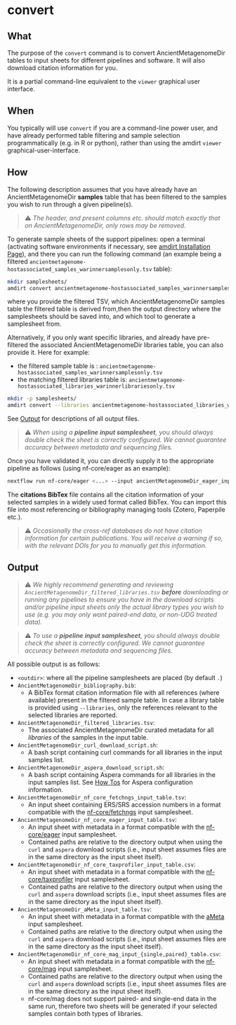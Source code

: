 # convert

## What

The purpose of the `convert` command is to convert AncientMetagenomeDir tables to input sheets for different pipelines and software. It will also download citation information for you.

It is a partial command-line equivalent to the `viewer` graphical user interface.

## When

You typically will use `convert` if you are a command-line power user, and have already performed table filtering and sample selection programmatically (e.g. in R or python), rather than using the amdirt `viewer` graphical-user-interface.

## How

The following description assumes that you have already have an AncientMetagenomeDir **samples** table that has been filtered to the samples you wish to run through a given pipeline(s).

> ⚠️ _The header, and present columns etc. should match exactly that on AncientMetagenomeDir, only rows may be removed._

To generate sample sheets of the support pipelines: open a terminal (activating software environments if necessary, see [amdirt Installation Page](https://github.com/SPAAM-community/amdirt/)), and there you can run the following command (an example being a filtered `ancientmetagenome-hostassociated_samples_warinnersamplesonly.tsv` table):

```bash
mkdir samplesheets/
amdirt convert ancientmetagenome-hostassociated_samples_warinnersamplesonly.tsv ancientmetagenome-hostassociated -o samplesheets/ --<tool>
```

where you provide the filtered TSV, which AncientMetagenomeDir samples table the filtered table is derived from,then the output directory where the samplesheets should be saved into, and which tool to generate a samplesheet from.

Alternatively, if you only want specific libraries, and already have pre-filtered the associated AncientMetagenomeDir libraries table, you can also provide it. Here for example:

- the filtered sample table is : `ancientmetagenome-hostassociated_samples_warinnersamplesonly.tsv`
- the matching filtered libraries table is: `ancientmetagenome-hostassociated_libraries_warinnerlibrariesonly.tsv`

```bash
mkdir -p samplesheets/
amdirt convert --libraries ancientmetagenome-hostassociated_libraries_warinnerlibrariesonly.tsv ancientmetagenome-hostassociated_samples_warinnersamplesonly.tsv ancientmetagenome-hostassociated -o samplesheets/ --<tool>
```

See [Output](#output) for descriptions of all output files.

> ⚠️ _When using a **pipeline input samplesheet**, you should always double check the sheet is correctly configured. We cannot guarantee accuracy between metadata and sequencing files._

Once you have validated it, you can directly supply it to the appropriate pipeline as follows (using nf-core/eager as an example):

```bash
nextflow run nf-core/eager <...> --input ancientMetagenomeDir_eager_input.csv
```

The **citations BibTex** file contains all the citation information of your selected samples in a widely used format called BibTex. You can import this file into most referencing or bibliography managing tools (Zotero, Paperpile etc.).

> ⚠️ _Occasionally the cross-ref databases do not have citation information for certain publications. You will receive a warning if so, with the relevant DOIs for you to manually get this information._

## Output

> ⚠️ _We highly recommend generating and reviewing `AncientMetagenomeDir_filtered_libraries.tsv` **before** downloading or running any pipelines to ensure you have in the download scripts and/or pipeline input sheets only the actual library types you wish to use (e.g. you may only want paired-end data, or non-UDG treated data)._

> ⚠️ _To use a **pipeline input samplesheet**, you should always double check the sheet is correctly configured. We cannot guarantee accuracy between metadata and sequencing files._

All possible output is as follows:

- `<outdir>`: where all the pipeline samplesheets are placed (by default `.`)
- `AncientMetagenomeDir_bibliography.bib`:
  - A BibTex format citation information file with all references (where available) present in the filtered sample table. In case a library table is provided using `--libraries`, only the references relevant to the selected libraries are reported.
- `AncientMetagenomeDir_filtered_libraries.tsv`:
  - The associated AncientMetagenomeDir curated metadata for all _libraries_ of the samples in the input table.
- `AncientMetagenomeDir_curl_download_script.sh`:
  - A bash script containing curl commands for all libraries in the input samples list.
- `AncientMetagenomeDir_aspera_download_script.sh`:
  - A bash script containing Aspera commands for all libraries in the input samples list. See [How Tos](/how_to/miscellaneous) for Aspera configuration information.
- `AncientMetagenomeDir_nf_core_fetchngs_input_table.tsv`:
  - An input sheet containing ERS/SRS accession numbers in a format compatible with the [nf-core/fetchngs](https://nf-co.re/fetchngs) input samplesheet.
- `AncientMetagenomeDir_nf_core_eager_input_table.tsv`:
  - An input sheet with metadata in a format compatible with the [nf-core/eager](https://nf-co.re/eager) input samplesheet.
  - Contained paths are relative to the directory output when using the `curl` and `aspera` download scripts (i.e., input sheet assumes files are in the same directory as the input sheet itself).
- `AncientMetagenomeDir_nf_core_taxprofiler_input_table.csv`:
  - An input sheet with metadata in a format compatible with the [nf-core/taxprofiler](https://nf-co.re/eager) input samplesheet.
  - Contained paths are relative to the directory output when using the `curl` and `aspera` download scripts (i.e., input sheet assumes files are in the same directory as the input sheet itself).
- `AncientMetagenomeDir_aMeta_input_table.tsv`:
  - An input sheet with metadata in a format compatible with the [aMeta](https://github.com/NBISweden/aMeta) input samplesheet.
  - Contained paths are relative to the directory output when using the `curl` and `aspera` download scripts (i.e., input sheet assumes files are in the same directory as the input sheet itself).
- `AncientMetagenomeDir_nf_core_mag_input_{single,paired}_table.csv`:
  - An input sheet with metadata in a format compatible with the [nf-core/mag](https://nf-co.re/eager) input samplesheet.
  - Contained paths are relative to the directory output when using the `curl` and `aspera` download scripts (i.e., input sheet assumes files are in the same directory as the input sheet itself).
  - nf-core/mag does not support paired- and single-end data in the same run, therefore two sheets will be generated if your selected samples contain both types of libraries.
